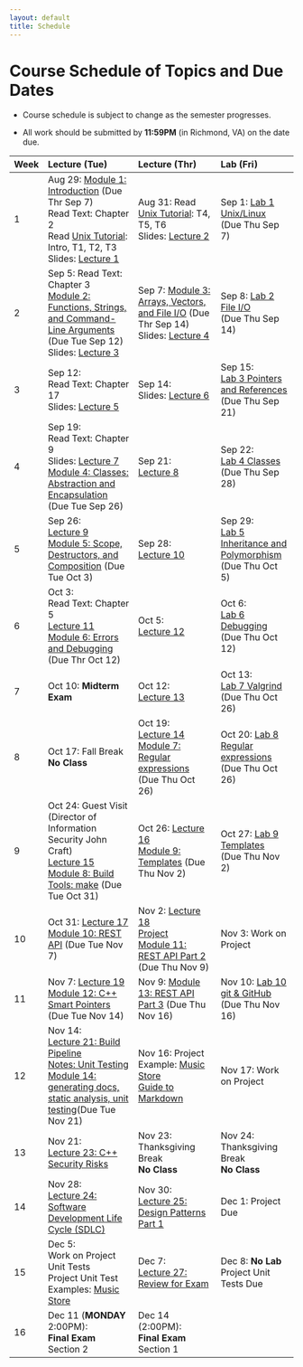 ```yaml
---
layout: default
title: Schedule
---
```


# Course Schedule of Topics and Due Dates

* Course schedule is subject to change as the semester progresses. 

* All work should be submitted by **11:59PM** (in Richmond, VA) on the date due.

| Week | Lecture (Tue)                              | Lecture (Thr)                                 | Lab (Fri)                                        |
| :--- | :---                                       | :---                                          | :---                                                  |
| 1    | Aug 29:  [Module 1: Introduction](https://classroom.github.com/a/4yzVPmFm) (Due Thr Sep 7)<br />Read Text: Chapter 2<br />Read [Unix Tutorial](http://www.ee.surrey.ac.uk/Teaching/Unix/): Intro, T1, T2, T3<br />Slides: [Lecture 1](lectures/Lecture1.pdf)              | Aug 31: Read [Unix Tutorial](http://www.ee.surrey.ac.uk/Teaching/Unix/): T4, T5, T6<br />Slides: [Lecture 2](lectures/Lecture2.pdf)                                       | Sep 1:  [Lab 1 Unix/Linux](https://classroom.github.com/a/REt1fldU)<br /> (Due Thu Sep 7)                  |
| 2    | Sep 5:   Read Text: Chapter 3<br />[Module 2: Functions, Strings, and Command-Line Arguments](modules/module2.md) (Due Tue Sep 12)<br />Slides: [Lecture 3](lectures/Lecture3.pdf)             | Sep 7: [Module 3: Arrays, Vectors, and File I/O](modules/module3.md) (Due Thr Sep 14)<br />Slides: [Lecture 4](lectures/Lecture4.pdf)                                       | Sep 8:  [Lab 2 File I/O](https://cmsc240-f23.github.io/lab/2)<br /> (Due Thu Sep 14)                 |
| 3    | Sep 12:<br />Read Text: Chapter 17<br />Slides: [Lecture 5](lectures/Lecture5.pdf)            | Sep 14:<br />Slides: [Lecture 6](lectures/Lecture6.pdf)                                    | Sep 15:<br />[Lab 3 Pointers and References](https://cmsc240-f23.github.io/lab/3)<br /> (Due Thu Sep 21)                 |
| 4    | Sep 19:<br />Read Text: Chapter 9<br />Slides: [Lecture 7](lectures/Lecture7.pdf)<br />[Module 4: Classes: Abstraction and Encapsulation](modules/module4.md) (Due Tue Sep 26)                                  | Sep 21: <br />[Lecture 8](lectures/Lecture8.pdf)                                      | Sep 22:<br /> [Lab 4 Classes](https://cmsc240-f23.github.io/lab/4)<br /> (Due Thu Sep 28)                 |
| 5    | Sep 26:  <br />[Lecture 9](https://cmsc240-f23.github.io/lecture/9)<br />[Module 5: Scope, Destructors, and Composition](https://classroom.github.com/a/cmJ3Q07L) (Due Tue Oct 3)                                  | Sep 28: <br />  [Lecture 10](lectures/Lecture10.pdf)                                     | Sep 29:<br/> [Lab 5 Inheritance and Polymorphism](https://cmsc240-f23.github.io/lab/5)<br /> (Due Thu Oct 5)                  |
| 6    | Oct 3: <br /> Read Text: Chapter 5<br />[Lecture 11](https://cmsc240-f23.github.io/lecture/11)  <br /> [Module 6: Errors and Debugging](https://classroom.github.com/a/fp4EMiSs) (Due Thr Oct 12)                               | Oct 5: <br />[Lecture 12](https://cmsc240-f23.github.io/lecture/12)                                       | Oct 6:  <br/> [Lab 6 Debugging](https://cmsc240-f23.github.io/lab/6)<br /> (Due Thu Oct 12)                 |
| 7    | Oct 10: **Midterm Exam**                   | Oct 12:<br />[Lecture 13](https://cmsc240-f23.github.io/lecture/13)                                          | Oct 13: <br/> [Lab 7 Valgrind](https://cmsc240-f23.github.io/lab/7)<br /> (Due Thu Oct 26)                                              |
| 8    | Oct 17: Fall Break **No Class**            | Oct 19: <br />[Lecture 14](https://cmsc240-f23.github.io/lecture/14) <br /> [Module 7: Regular expressions](https://classroom.github.com/a/DGFNLcm-) (Due Thu Oct 26)                                      | Oct 20: [Lab 8 Regular expressions](https://cmsc240-f23.github.io/lab/8)<br /> (Due Thu Oct 26)                                              |
| 9    | Oct 24: Guest Visit (Director of Information Security John Craft) <br />[Lecture 15](lectures/Lecture15.pdf) <br /> [Module 8: Build Tools: make](modules/module8.md) (Due Tue Oct 31)                                   | Oct 26:  [Lecture 16](lectures/Lecture16.pdf) <br /> [Module 9: Templates](modules/module9.md) (Due Thu Nov 2)                                       | Oct 27: [Lab 9 Templates](https://cmsc240-f23.github.io/lab/9)<br /> (Due Thu Nov 2)                                             |
| 10   | Oct 31:  [Lecture 17](lectures/Lecture17.pdf) <br /> [Module 10: REST API](modules/module10.md) (Due Tue Nov 7)                                  | Nov 2: [Lecture 18](lecture/18) <br /> [Project](https://cmsc240-f23.github.io/project.html) <br /> [Module 11: REST API Part 2](modules/module11.md) (Due Thu Nov 9)                                        | Nov 3:  Work on Project                                             |
| 11   | Nov 7: [Lecture 19](lectures/Lecture19.pdf) <br /> [Module 12: C++ Smart Pointers](modules/module12.md) (Due Tue Nov 14)                                    | Nov 9: [Module 13: REST API Part 3](modules/module13.md) (Due Thu Nov 16)                                        | Nov 10: [Lab 10 git & GitHub](https://cmsc240-f23.github.io/lab/10)<br /> (Due Thu Nov 16)                                              |
| 12   | Nov 14: <br />[Lecture 21: Build Pipeline](lectures/Lecture21.pdf) <br /> [Notes: Unit Testing](notes/UnitTesting.md) <br/> [Module 14: generating docs, static analysis, unit testing](modules/module14.md)(Due Tue Nov 21)                                     | Nov 16: Project Example: [Music Store](https://github.com/cmsc240-f23/MusicStore)<br />[Guide to Markdown](https://www.markdownguide.org/cheat-sheet/)                                      | Nov 17: Work on Project                                               |
| 13   | Nov 21:   <br />[Lecture 23: C++ Security Risks](lectures/Lecture23.pdf)                                  | Nov 23: Thanksgiving Break<br /> **No Class** | Nov 24: Thanksgiving Break<br /> **No Class**         |
| 14   | Nov 28: <br />[Lecture 24: Software Development Life Cycle (SDLC)](lectures/Lecture24.pdf)                                    | Nov 30:  <br />[Lecture 25: Design Patterns Part 1](lectures/Lecture25.pdf)                                      | Dec 1:  Project Due                                            |
| 15   | Dec 5: <br/>Work on Project Unit Tests <br/>Project Unit Test Examples: [Music Store](https://github.com/cmsc240-f23/MusicStore)                                    | Dec 7:   <br /> [Lecture 27: Review for Exam](https://cmsc240-f23.github.io/lecture/27)                                     | Dec 8:   **No Lab**  Project Unit Tests Due                                           |
| 16   | Dec 11 (__MONDAY__ 2:00PM):<br />**Final Exam**<br />Section 2  | Dec 14 (2:00PM):<br />**Final Exam**<br />Section 1    |                             |










